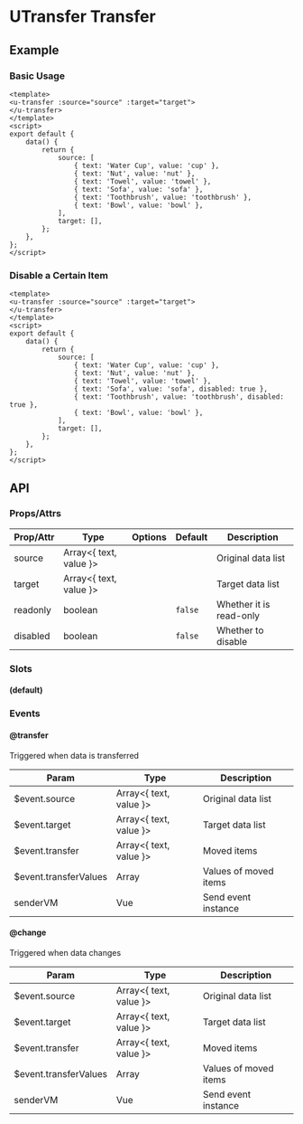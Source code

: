 <!-- The README.md is automatically generated based on api.yaml and docs/*.md for easy viewing on GitHub and NPM. If you need to modify, please view the source file -->

# UTransfer Transfer

## Example
### Basic Usage

``` vue
<template>
<u-transfer :source="source" :target="target">
</u-transfer>
</template>
<script>
export default {
    data() {
        return {
            source: [
                { text: 'Water Cup', value: 'cup' },
                { text: 'Nut', value: 'nut' },
                { text: 'Towel', value: 'towel' },
                { text: 'Sofa', value: 'sofa' },
                { text: 'Toothbrush', value: 'toothbrush' },
                { text: 'Bowl', value: 'bowl' },
            ],
            target: [],
        };
    },
};
</script>
```

### Disable a Certain Item

``` vue
<template>
<u-transfer :source="source" :target="target">
</u-transfer>
</template>
<script>
export default {
    data() {
        return {
            source: [
                { text: 'Water Cup', value: 'cup' },
                { text: 'Nut', value: 'nut' },
                { text: 'Towel', value: 'towel' },
                { text: 'Sofa', value: 'sofa', disabled: true },
                { text: 'Toothbrush', value: 'toothbrush', disabled: true },
                { text: 'Bowl', value: 'bowl' },
            ],
            target: [],
        };
    },
};
</script>
```

## API
### Props/Attrs

| Prop/Attr | Type | Options | Default | Description |
| --------- | ---- | ------- | ------- | ----------- |
| source | Array\<{ text, value }\> | | | Original data list |
| target | Array\<{ text, value }\> | | | Target data list |
| readonly | boolean | | `false` | Whether it is read-only |
| disabled | boolean | | `false` | Whether to disable |

### Slots

#### (default)


### Events

#### @transfer

Triggered when data is transferred

| Param | Type | Description |
| ----- | ---- | ----------- |
| $event.source | Array\<{ text, value }\> | Original data list |
| $event.target | Array\<{ text, value }\> | Target data list |
| $event.transfer | Array\<{ text, value }\> | Moved items |
| $event.transferValues   | Array | Values   of moved items |
| senderVM | Vue | Send event instance |

#### @change

Triggered when data changes

| Param | Type | Description |
| ----- | ---- | ----------- |
| $event.source | Array\<{ text, value }\> | Original data list |
| $event.target | Array\<{ text, value }\> | Target data list |
| $event.transfer | Array\<{ text, value }\> | Moved items |
| $event.transferValues   | Array | Values   of moved items |
| senderVM | Vue | Send event instance |
